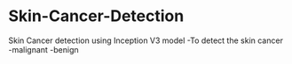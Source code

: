 # Skin-Cancer-Detection
Skin Cancer detection using Inception V3 model
-To detect the skin cancer 
  -malignant
  -benign 
